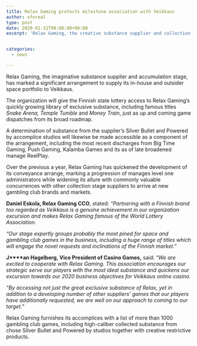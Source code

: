 ```yaml
---
title: Relax Gaming protects milestone association with Veikkaus
author: xforeal 
type: post
date: 2020-01-31T00:00:00+00:00
excerpt: 'Relax Gaming, the creative substance supplier and collection stage, has marked a significant arrangement to supply its in-house and outsider opening portfolio to Veikkaus '


categories:
  - news

---
```

Relax Gaming, the imaginative substance supplier and accumulation stage, has marked a significant arrangement to supply its in-house and outsider space portfolio to Veikkaus.

The organization will give the Finnish state lottery access to Relax Gaming&rsquo;s quickly growing library of exclusive substance, including famous titles _Snake Arena,_ _Temple Tumble_ and _Money Train_, just as up and coming game dispatches from its broad roadmap.

A determination of substance from the supplier&rsquo;s Silver Bullet and Powered by accomplice studios will likewise be made accessible as a component of the arrangement, including the most recent discharges from Big Time Gaming, Push Gaming, Kalamba Games and its as of late broadened manage ReelPlay.&nbsp;

Over the previous a year, Relax Gaming has quickened the development of its conveyance arrange, marking a progression of manages level one administrators while widening its allure with commonly valuable concurrences with other collection stage suppliers to arrive at new gambling club brands and markets.&nbsp;

**Daniel Eskola, Relax Gaming CCO**, stated: _&ldquo;Partnering with a Finnish brand too regarded as Veikkaus is a genuine achievement in our organization excursion and makes Relax Gaming famous of the World Lottery Association._ 

_&ldquo;Our stage expertly groups probably the most pined for space and gambling club games in the business, including a huge range of titles which will engage the novel requests and inclinations of the Finnish market.&rdquo;_ 

**J****an Hagelberg,&nbsp;Vice President of Casino Games,** said: _&ldquo;We are excited to cooperate with Relax Gaming. This association encourages our strategic serve our players with the most ideal substance and quickens our excursion towards our 2020 business objectives for Veikkaus online casino._

_&ldquo;By accessing not just the great exclusive substance of Relax, yet in addition to a developing number of other suppliers&rsquo; games that our players have additionally requested, we are well on our approach to coming to our target.&rdquo;_

Relax Gaming furnishes its accomplices with a list of more than 1000 gambling club games, including high-caliber collected substance from chose Silver Bullet and Powered by studios together with creative restrictive products.